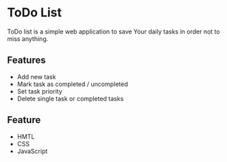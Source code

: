 
# ToDo List

ToDo list is a simple web application to save Your daily tasks in order not to miss anything.


## Features

- Add new task
- Mark task as completed / uncompleted
- Set task priority
- Delete single task or completed tasks


## Feature

- HMTL
- CSS
- JavaScript


